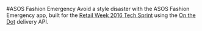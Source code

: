 #ASOS Fashion Emergency
Avoid a style disaster with the ASOS Fashion Emergency app, built for the [Retail Week 2016 Tech Sprint](https://live.retail-week.com/retail-week-tech-sprint-association-dot) using the [On the Dot](https://www.onthedot.com/app/) delivery API.
